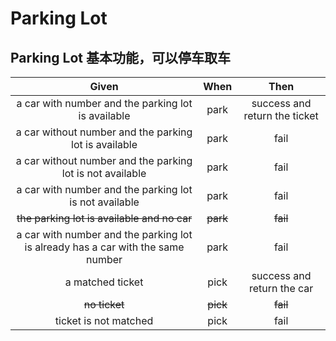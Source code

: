 # Parking Lot

## Parking Lot 基本功能，可以停车取车

Given | When | Then
:---: | :---: | :---:
a car with number and the parking lot is available | park |success and return the ticket
a car without number and the parking lot is available | park | fail
a car without number and the parking lot is not available | park | fail
a car with number and the parking lot is not available | park | fail
~~the parking lot is available and no car~~ | ~~park~~ | ~~fail~~
a car with number and the parking lot is already has a car with the same number | park | fail
a matched ticket | pick | success and return the car
~~no ticket~~ | ~~pick~~ | ~~fail~~
ticket is not matched | pick | fail

